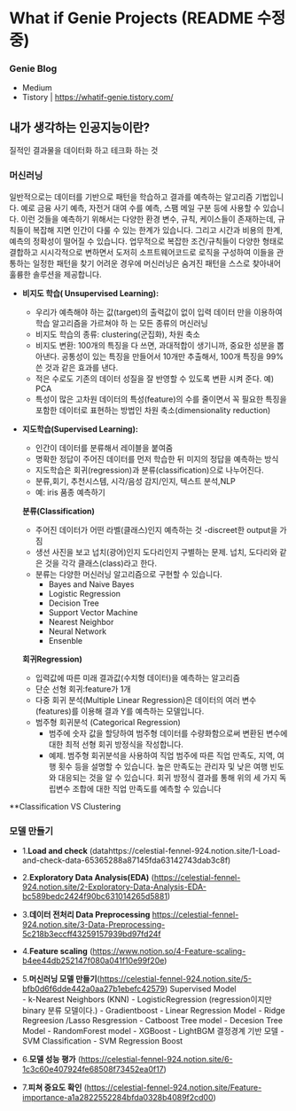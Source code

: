 # What if Genie Projects  (README 수정중)

### Genie Blog
* Medium  
* Tistory | https://whatif-genie.tistory.com/
## 내가 생각하는 인공지능이란?
질적인 결과물을 데이터화 하고 테크화 하는 것

###  머신러닝
일반적으로는 데이터를 기반으로 패턴을 학습하고 결과를 예측하는 알고리즘 기법입니다. 예로 금융 사기 예측, 자전거 대여 수를 예측, 스팸 메일 구분 등에 사용할 수 있습니다.
이런 것들을 예측하기 위해서는 다양한 환경 변수, 규칙, 케이스들이 존재하는데, 규칙들이 복잡해 지면 인간이 다룰 수 있는 한계가 있습니다. 그리고 시간과 비용의 한계, 예측의 정확성이 떨어질 수 있습니다. 
 업무적으로 복잡한 조건/규칙들이 다양한 형태로 결합하고 시시각적으로 변하면서 도저히 소프트웨어코드로 로직을 구성하여 이들을 관통하는 일정한 패턴을 찾기 어려운 경우에 머신러닝은 숨겨진 패턴을 스스로 찾아내어 훌륭한 솔루션을 제공합니다.
 
 - **비지도 학습( Unsupervised Learning):**
    - 우리가 예측해야 하는 값(target)의 출력값이 없이 입력 데이터 만을 이용하여 학습 알고리즘을 가르쳐야 하 는 모든 종류의 머신러닝
    - 비지도 학습의 종류: clustering(군집화), 차원 축소
    - 비지도 변환: 100개의 특징을 다 쓰면, 과대적합이 생기니까, 중요한 성분을 뽑아낸다. 공통성이 있는 특징을 만들어서 10개만 추출해서, 100개 특징을 99% 쓴 것과 같은 효과를 낸다.
    - 적은 수로도 기존의 데이터 성질을 잘 반영할 수 있도록 변환 시켜 준다. 예) PCA
    - 특성이 많은 고차원 데이터의 특성(feature)의 수를 줄이면서 꼭 필요한 특징을 포함한 데이터로 표현하는 방법인 차원 축소(dimensionality reduction)
   
  - **지도학습(Supervised Learning):**
    - 인간이 데이터를 분류해서 레이블을 붙여줌
    - 명확한 정답이 주어진 데이터를 먼저 학습한 뒤 미지의 정답을 예측하는 방식
    - 지도학습은 회귀(regression)과 분류(classification)으로 나누어진다.
    - 분류,회기, 추천시스템, 시각/음성 감지/인지, 텍스트 분석,NLP
    - 예: iris 품종 예측하기
    
    **분류(Classification)**
    - 주어진 데이터가 어떤 라벨(클래스)인지 예측하는 것 -discreet한 output을 가짐
    - 생선 사진을 보고 넙치(광어)인지 도다리인지 구별하는 문제. 넙치, 도다리와 같은 것을 각각 클래스(class)라고 한다.
    - 분류는 다양한 머신러닝 알고리즘으로 구현할 수 있습니다. 
      - Bayes and Naive Bayes
      - Logistic Regression
      - Decision Tree
      - Support Vector Machine
      - Nearest Neighbor
      - Neural Network
      - Ensenble
      
     **회귀Regression)**
    - 입력값에 따른 미래 결과값(수치형 데이터)을 예측하는 알고리즘
    - 단순 선형 회귀:feature가 1개
    - 다중 회귀 분석(Multiple Linear Regression)은 데이터의 여러 변수(features)를 이용해 결과 Y를 예측하는 모델입니다.
    - 범주형 회귀분석 (Categorical Regression)
       - 범주에 숫자 값을 할당하여 범주형 데이터를 수량화함으로써 변환된 변수에 대한 최적 선형 회귀 방정식을 작성합니다.
       - 예제. 범주형 회귀분석을 사용하여 직업 범주에 따른 직업 만족도, 지역, 여행 횟수 등을 설명할 수 있습니다. 높은 만족도는 관리자 및 낮은 여행 빈도와 대응되는 것을 알 수 있습니다. 회귀 방정식 결과를 통해 위의 세 가지 독립변수 조합에 대한 직업 만족도를 예측할 수 있습니다

**Classification VS Clustering


 ###  모델 만들기
  * 1.**Load and check** (datahttps://celestial-fennel-924.notion.site/1-Load-and-check-data-65365288a87145fda63142743dab3c8f)
  * 2.**Exploratory Data Analysis(EDA)** (https://celestial-fennel-924.notion.site/2-Exploratory-Data-Analysis-EDA-bc589bedc2424f90bc631014265d5881)
  * 3.**데이터 전처리 Data Preprocessing** https://celestial-fennel-924.notion.site/3-Data-Preprocessing-5c218b3eccff43259157939bd97fd24f   
  * 4.**Feature scaling** (https://www.notion.so/4-Feature-scaling-b4ee44db252147f080a041f10e99f20e)
  * 5.**머신러닝 모델 만들기**(https://celestial-fennel-924.notion.site/5-bfb0d6f6dde442a0aa27b1ebefc42579)
      Supervised Model  
        - k-Nearest Neighbors (KNN)
        - LogisticRegression (regression이지만 binary 분류 모델이다.)
        - Gradientboost
        - Linear Regression Model
        - Ridge Regreesion /Lasso Resgression
        - Catboost
       Tree model
        - Decesion Tree Model
        - RandomForest model
        - XGBoost
        - LightBGM
        결정경계 기반 모델
        - SVM Classification
        - SVM Regression
       Boost
        
  * 6.**모델 성능 평가** (https://celestial-fennel-924.notion.site/6-1c3c60e407924fe68508f73452ea0f17)
  * 7.**피쳐 중요도 확인** (https://celestial-fennel-924.notion.site/Feature-importance-a1a2822552284bfda0328b4089f2cd00)
